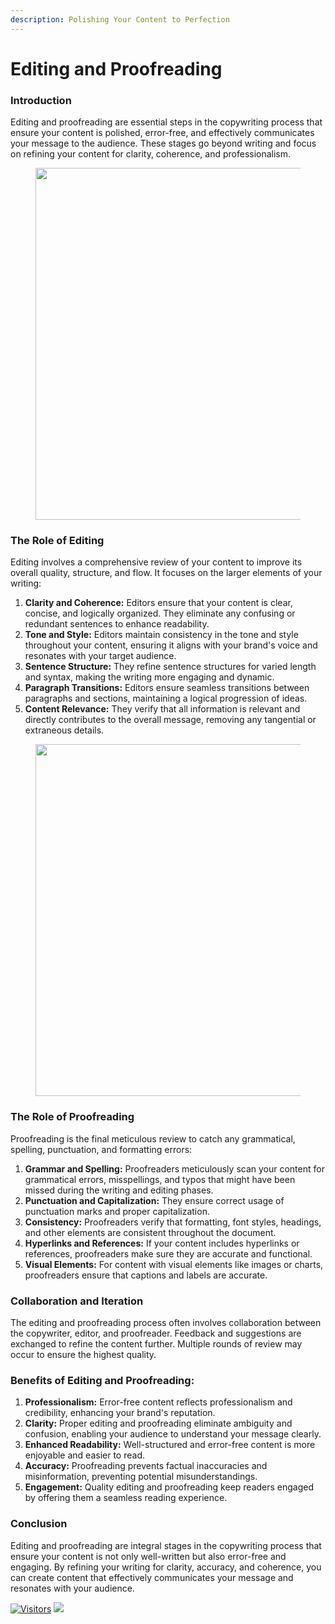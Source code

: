 ```yaml
---
description: Polishing Your Content to Perfection
---
```


# Editing and Proofreading

### **Introduction**

Editing and proofreading are essential steps in the copywriting process that ensure your content is polished, error-free, and effectively communicates your message to the audience. These stages go beyond writing and focus on refining your content for clarity, coherence, and professionalism.

<figure><img src="https://fiverr-res.cloudinary.com/images/t_main1,q_auto,f_auto,q_auto,f_auto/gigs/123809729/original/65a5b8bf878afaddf486f2a2e7d02e74ba6a1927/do-best-proofreading-and-editing-for-you.jpeg" alt="" width="563"><figcaption></figcaption></figure>

### **The Role of Editing**

Editing involves a comprehensive review of your content to improve its overall quality, structure, and flow. It focuses on the larger elements of your writing:

1. **Clarity and Coherence:** Editors ensure that your content is clear, concise, and logically organized. They eliminate any confusing or redundant sentences to enhance readability.
2. **Tone and Style:** Editors maintain consistency in the tone and style throughout your content, ensuring it aligns with your brand's voice and resonates with your target audience.
3. **Sentence Structure:** They refine sentence structures for varied length and syntax, making the writing more engaging and dynamic.
4. **Paragraph Transitions:** Editors ensure seamless transitions between paragraphs and sections, maintaining a logical progression of ideas.
5. **Content Relevance:** They verify that all information is relevant and directly contributes to the overall message, removing any tangential or extraneous details.

<figure><img src="https://cdn.grammarcheck.net/infographic-essay-proofreading.jpg" alt="" width="563"><figcaption></figcaption></figure>

### **The Role of Proofreading**

Proofreading is the final meticulous review to catch any grammatical, spelling, punctuation, and formatting errors:

1. **Grammar and Spelling:** Proofreaders meticulously scan your content for grammatical errors, misspellings, and typos that might have been missed during the writing and editing phases.
2. **Punctuation and Capitalization:** They ensure correct usage of punctuation marks and proper capitalization.
3. **Consistency:** Proofreaders verify that formatting, font styles, headings, and other elements are consistent throughout the document.
4. **Hyperlinks and References:** If your content includes hyperlinks or references, proofreaders make sure they are accurate and functional.
5. **Visual Elements:** For content with visual elements like images or charts, proofreaders ensure that captions and labels are accurate.

### **Collaboration and Iteration**

The editing and proofreading process often involves collaboration between the copywriter, editor, and proofreader. Feedback and suggestions are exchanged to refine the content further. Multiple rounds of review may occur to ensure the highest quality.

### **Benefits of Editing and Proofreading:**

1. **Professionalism:** Error-free content reflects professionalism and credibility, enhancing your brand's reputation.
2. **Clarity:** Proper editing and proofreading eliminate ambiguity and confusion, enabling your audience to understand your message clearly.
3. **Enhanced Readability:** Well-structured and error-free content is more enjoyable and easier to read.
4. **Accuracy:** Proofreading prevents factual inaccuracies and misinformation, preventing potential misunderstandings.
5. **Engagement:** Quality editing and proofreading keep readers engaged by offering them a seamless reading experience.

### **Conclusion**

Editing and proofreading are integral stages in the copywriting process that ensure your content is not only well-written but also error-free and engaging. By refining your writing for clarity, accuracy, and coherence, you can create content that effectively communicates your message and resonates with your audience.

[![Visitors](https://api.visitorbadge.io/api/visitors?path=https%3A%2F%2Fgithub.com%2Fdrshahizan\&labelColor=%23697689\&countColor=%23555555\&style=plastic)](https://visitorbadge.io/status?path=https%3A%2F%2Fgithub.com%2Fdrshahizan) ![](https://hit.yhype.me/github/profile?user_id=81284918)